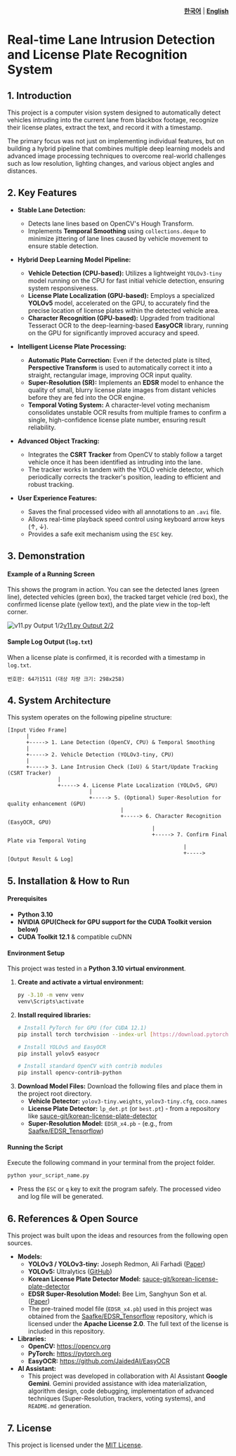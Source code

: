 <div align="right">

**[한국어](./README.ko.md)** | **[English](./README.md)**

</div>

# Real-time Lane Intrusion Detection and License Plate Recognition System

## 1. Introduction

This project is a computer vision system designed to automatically detect vehicles intruding into the current lane from blackbox footage, recognize their license plates, extract the text, and record it with a timestamp.

The primary focus was not just on implementing individual features, but on building a hybrid pipeline that combines multiple deep learning models and advanced image processing techniques to overcome real-world challenges such as low resolution, lighting changes, and various object angles and distances.

## 2. Key Features

- **Stable Lane Detection:**
  - Detects lane lines based on OpenCV's Hough Transform.
  - Implements **Temporal Smoothing** using `collections.deque` to minimize jittering of lane lines caused by vehicle movement to ensure stable detection.

- **Hybrid Deep Learning Model Pipeline:**
  - **Vehicle Detection (CPU-based):** Utilizes a lightweight `YOLOv3-tiny` model running on the CPU for fast initial vehicle detection, ensuring system responsiveness.
  - **License Plate Localization (GPU-based):** Employs a specialized **YOLOv5** model, accelerated on the GPU, to accurately find the precise location of license plates within the detected vehicle area.
  - **Character Recognition (GPU-based):** Upgraded from traditional Tesseract OCR to the deep-learning-based **EasyOCR** library, running on the GPU for significantly improved accuracy and speed.

- **Intelligent License Plate Processing:**
  - **Automatic Plate Correction:** Even if the detected plate is tilted, **Perspective Transform** is used to automatically correct it into a straight, rectangular image, improving OCR input quality.
  - **Super-Resolution (SR):** Implements an **EDSR** model to enhance the quality of small, blurry license plate images from distant vehicles before they are fed into the OCR engine.
  - **Temporal Voting System:** A character-level voting mechanism consolidates unstable OCR results from multiple frames to confirm a single, high-confidence license plate number, ensuring result reliability.

- **Advanced Object Tracking:**
  - Integrates the **CSRT Tracker** from OpenCV to stably follow a target vehicle once it has been identified as intruding into the lane.
  - The tracker works in tandem with the YOLO vehicle detector, which periodically corrects the tracker's position, leading to efficient and robust tracking.

- **User Experience Features:**
  - Saves the final processed video with all annotations to an `.avi` file.
  - Allows real-time playback speed control using keyboard arrow keys (↑, ↓).
  - Provides a safe exit mechanism using the `ESC` key.

## 3. Demonstration

#### Example of a Running Screen

This shows the program in action. You can see the detected lanes (green line), detected vehicles (green box), the tracked target vehicle (red box), the confirmed license plate (yellow text), and the plate view in the top-left corner.

![v11.py Output 1/2](output_v11_162313_D.gif)[v11.py Output 2/2](output_v11_163614_D.gif)


#### Sample Log Output (`log.txt`)

When a license plate is confirmed, it is recorded with a timestamp in `log.txt`.

```
번호판: 64가1511 (대상 차량 크기: 298x258)
```

## 4. System Architecture

This system operates on the following pipeline structure:

```
[Input Video Frame]
      |
      +-----> 1. Lane Detection (OpenCV, CPU) & Temporal Smoothing
      |
      +-----> 2. Vehicle Detection (YOLOv3-tiny, CPU)
      |
      +-----> 3. Lane Intrusion Check (IoU) & Start/Update Tracking (CSRT Tracker)
                |
                +-----> 4. License Plate Localization (YOLOv5, GPU)
                          |
                          +-----> 5. (Optional) Super-Resolution for quality enhancement (GPU)
                                    |
                                    +-----> 6. Character Recognition (EasyOCR, GPU)
                                              |
                                              +-----> 7. Confirm Final Plate via Temporal Voting
                                                        |
                                                        +-----> [Output Result & Log]
```

## 5. Installation & How to Run

#### Prerequisites
* **Python 3.10**
* **NVIDIA GPU(Check for GPU support for the CUDA Toolkit version below)**
* **CUDA Toolkit 12.1** & compatible cuDNN

#### Environment Setup
This project was tested in a **Python 3.10 virtual environment**.

1.  **Create and activate a virtual environment:**
    ```bash
    py -3.10 -m venv venv
    venv\Scripts\activate
    ```
2.  **Install required libraries:**
    ```bash
    # Install PyTorch for GPU (for CUDA 12.1)
    pip install torch torchvision --index-url [https://download.pytorch.org/whl/cu121](https://download.pytorch.org/whl/cu121)

    # Install YOLOv5 and EasyOCR
    pip install yolov5 easyocr

    # Install standard OpenCV with contrib modules
    pip install opencv-contrib-python
    ```
3.  **Download Model Files:**
    Download the following files and place them in the project root directory.
    * **Vehicle Detector:** `yolov3-tiny.weights`, `yolov3-tiny.cfg`, `coco.names`
    * **License Plate Detector:** `lp_det.pt` (or `best.pt`) - from a repository like [sauce-git/korean-license-plate-detector](https://github.com/sauce-git/korean-license-plate-detector)
    * **Super-Resolution Model:** `EDSR_x4.pb` - (e.g., from [Saafke/EDSR_Tensorflow](https://github.com/Saafke/EDSR_Tensorflow/tree/master/models))

#### Running the Script

Execute the following command in your terminal from the project folder.
```bash
python your_script_name.py
```
- Press the `ESC` or `q` key to exit the program safely. The processed video and log file will be generated.

## 6. References & Open Source

This project was built upon the ideas and resources from the following open sources.

* **Models:**
  * **YOLOv3 / YOLOv3-tiny:** Joseph Redmon, Ali Farhadi ([Paper](https://pjreddie.com/darknet/yolo/))
  * **YOLOv5:** Ultralytics ([GitHub](https://github.com/ultralytics/yolov5))
  * **Korean License Plate Detector Model:** [sauce-git/korean-license-plate-detector](https://github.com/sauce-git/korean-license-plate-detector)
  * **EDSR Super-Resolution Model:** Bee Lim, Sanghyun Son et al. ([Paper](https://arxiv.org/abs/1707.02921))
  - The pre-trained model file (`EDSR_x4.pb`) used in this project was obtained from the [Saafke/EDSR_Tensorflow](https://github.com/Saafke/EDSR_Tensorflow) repository, which is licensed under the **Apache License 2.0**. The full text of the license is included in this repository.
* **Libraries:**
  * **OpenCV:** https://opencv.org
  * **PyTorch:** https://pytorch.org
  * **EasyOCR:** https://github.com/JaidedAI/EasyOCR
* **AI Assistant:**
  * This project was developed in collaboration with AI Assistant **Google Gemini**. Gemini provided assistance with idea materialization, algorithm design, code debugging, implementation of advanced techniques (Super-Resolution, trackers, voting systems), and `README.md` generation.

## 7. License

This project is licensed under the [MIT License](LICENSE).
